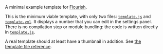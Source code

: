 A minimal example template for [Flourish](https://flourish.studio).

This is the minimum viable template, with only two files: [`template.js`](template.js) and [`template.yml`](template.yml). It displays a number that you can edit in the settings panel. There is no compilation step or module bundling: the code is written directly in [`template.js`](template.js).

A real template should at least have a thumbnail in addition. See [the template file reference](https://flourish.studio/developers/reference/template-files.html).
